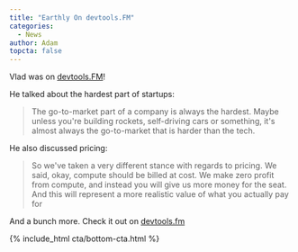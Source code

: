 ```yaml
---
title: "Earthly On devtools.FM"
categories:
  - News
author: Adam
topcta: false
---
```


Vlad was on [devtools.FM](https://www.devtools.fm/episode/71)!

He talked about the hardest part of startups:

> The go-to-market part of a company is always the hardest. Maybe unless you're building rockets, self-driving cars or something, it's almost always the go-to-market that is harder than the tech.

He also discussed pricing:

> So we've taken a very different stance with regards to pricing. We said, okay, compute should be billed at cost. We make zero profit from compute, and instead you will give us more money for the seat. And this will represent a more realistic value of what you actually pay for

And a bunch more. Check it out on [devtools.fm](https://www.devtools.fm/episode/71)

{% include_html cta/bottom-cta.html %}
